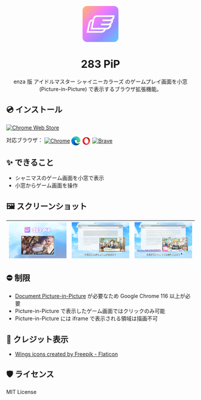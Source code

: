 <p align="center"><img src="public/icons/96.png" alt="283 PiP のアイコン"></p>
<h1 align="center">283 PiP</h1>

<p align="center">
enza 版 アイドルマスター シャイニーカラーズ のゲームプレイ画面を小窓 (Picture-in-Picture) で表示するブラウザ拡張機能。
</p>

## 💿 インストール

[link-chrome]: https://chromewebstore.google.com/detail/gjpjhdmdbkiabejljimbnjdpmfdonpjb 'Chrome Web Store'

[<img src="https://img.shields.io/chrome-web-store/v/gjpjhdmdbkiabejljimbnjdpmfdonpjb?style=for-the-badge&logo=Google%20Chrome&logoColor=ffffff&label=Chrome%20Web%20Store&color=4285F4" alt="Chrome Web Store" valign="middle">][link-chrome]

対応ブラウザ：
[<img src="https://raw.githubusercontent.com/alrra/browser-logos/90fdf03c/src/chrome/chrome.svg" width="24" alt="Chrome" valign="middle">][link-chrome]
[<img src="https://raw.githubusercontent.com/alrra/browser-logos/90fdf03c/src/edge/edge.svg" width="24" alt="Edge" valign="middle">][link-chrome]
[<img src="https://raw.githubusercontent.com/alrra/browser-logos/90fdf03c/src/opera/opera.svg" width="24" alt="Opera" valign="middle">][link-chrome]
[<img src="https://raw.githubusercontent.com/alrra/browser-logos/90fdf03c/src/brave/brave.svg" width="24" alt="Brave" valign="middle">][link-chrome]

## :sparkles: できること

- シャニマスのゲーム画面を小窓で表示
- 小窓からゲーム画面を操作

## 🖼️ スクリーンショット

| ![](media/screenshot-cover.png) | ![](media/screenshot-pip.png) | ![](media/screenshot-v2.png) |
| --- | --- | --- |

## ⛔️ 制限

- [Document Picture-in-Picture](https://developer.mozilla.org/en-US/docs/Web/API/Document_Picture-in-Picture_API) が必要なため Google Chrome 116 以上が必要
- Picture-in-Picture で表示したゲーム画面ではクリックのみ可能
- Picture-in-Picture には iframe で表示される領域は描画不可

## 🪪 クレジット表示

- [Wings icons created by Freepik - Flaticon](https://www.flaticon.com/free-icons/wings)

## 🛡️ ライセンス

MIT License